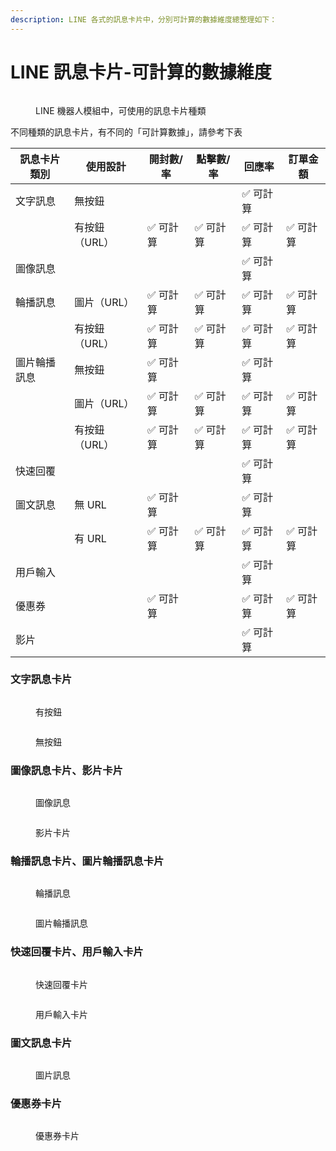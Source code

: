 ```yaml
---
description: LINE 各式的訊息卡片中，分別可計算的數據維度總整理如下：
---
```


# LINE 訊息卡片-可計算的數據維度

<figure><img src="../.gitbook/assets/LINE 訊息卡片種類.png" alt=""><figcaption><p>LINE 機器人模組中，可使用的訊息卡片種類</p></figcaption></figure>

不同種類的訊息卡片，有不同的「可計算數據」，請參考下表

| 訊息卡片類別 | 使用設計     | 開封數/率 | 點擊數/率 | 回應率   | 訂單金額  |
| ------ | -------- | ----- | ----- | ----- | ----- |
| 文字訊息   | 無按鈕      |       |       | ✅ 可計算 |       |
|        | 有按鈕（URL） | ✅ 可計算 | ✅ 可計算 | ✅ 可計算 | ✅ 可計算 |
| 圖像訊息   |          |       |       | ✅ 可計算 |       |
| 輪播訊息   | 圖片（URL）  | ✅ 可計算 | ✅ 可計算 | ✅ 可計算 | ✅ 可計算 |
|        | 有按鈕（URL） | ✅ 可計算 | ✅ 可計算 | ✅ 可計算 | ✅ 可計算 |
| 圖片輪播訊息 | 無按鈕      | ✅ 可計算 |       | ✅ 可計算 |       |
|        | 圖片（URL）  | ✅ 可計算 | ✅ 可計算 | ✅ 可計算 | ✅ 可計算 |
|        | 有按鈕（URL） | ✅ 可計算 | ✅ 可計算 | ✅ 可計算 | ✅ 可計算 |
| 快速回覆   |          |       |       | ✅ 可計算 |       |
| 圖文訊息   | 無 URL    | ✅ 可計算 |       | ✅ 可計算 |       |
|        | 有 URL    | ✅ 可計算 | ✅ 可計算 | ✅ 可計算 | ✅ 可計算 |
| 用戶輸入   |          |       |       | ✅ 可計算 |       |
| 優惠券    |          | ✅ 可計算 |       | ✅ 可計算 | ✅ 可計算 |
| 影片     |          |       |       | ✅ 可計算 |       |

### 文字訊息卡片

<div>

<figure><img src="../.gitbook/assets/文字訊息卡片(有按鈕).png" alt=""><figcaption><p>有按鈕</p></figcaption></figure>

 

<figure><img src="../.gitbook/assets/文字訊息卡片(無按鈕).png" alt=""><figcaption><p>無按鈕</p></figcaption></figure>

</div>

### 圖像訊息卡片、影片卡片

<div>

<figure><img src="../.gitbook/assets/圖像訊息卡片.png" alt=""><figcaption><p>圖像訊息</p></figcaption></figure>

 

<figure><img src="../.gitbook/assets/影片卡片.png" alt=""><figcaption><p>影片卡片</p></figcaption></figure>

</div>

### 輪播訊息卡片、圖片輪播訊息卡片

<div>

<figure><img src="../.gitbook/assets/輪播訊息卡片.png" alt=""><figcaption><p>輪播訊息</p></figcaption></figure>

 

<figure><img src="../.gitbook/assets/圖片輪播訊息卡片.png" alt=""><figcaption><p>圖片輪播訊息</p></figcaption></figure>

</div>

### 快速回覆卡片、用戶輸入卡片

<div>

<figure><img src="../.gitbook/assets/用戶輸入卡片.png" alt=""><figcaption><p>快速回覆卡片</p></figcaption></figure>

 

<figure><img src="../.gitbook/assets/快速回覆卡片.png" alt=""><figcaption><p>用戶輸入卡片</p></figcaption></figure>

</div>

### 圖文訊息卡片

<figure><img src="../.gitbook/assets/圖文訊息卡片.png" alt=""><figcaption><p>圖片訊息</p></figcaption></figure>

### 優惠券卡片

<figure><img src="../.gitbook/assets/優惠券卡片.png" alt=""><figcaption><p>優惠券卡片</p></figcaption></figure>

